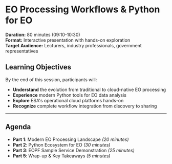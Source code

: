 # EO Processing Workflows & Python for EO

**Duration:** 80 minutes (09:10-10:30)  
**Format:** Interactive presentation with hands-on exploration  
**Target Audience:** Lecturers, industry professionals, government representatives

## Learning Objectives

By the end of this session, participants will:
- **Understand** the evolution from traditional to cloud-native EO processing
- **Experience** modern Python tools for EO data analysis
- **Explore** ESA's operational cloud platforms hands-on
- **Recognize** complete workflow integration from discovery to sharing

---

## Agenda

- **Part 1**: Modern EO Processing Landscape *(20 minutes)*
- **Part 2**: Python Ecosystem for EO *(30 minutes)*
- **Part 3**: EOPF Sample Service Demonstration *(25 minutes)*
- **Part 5**: Wrap-up & Key Takeaways *(5 minutes)*


